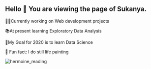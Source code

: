 ## Hello 👋 You are viewing the page of Sukanya.



 👩‍💻Currently working on Web development projects

📚At present learning Exploratory Data Analysis

🎯My Goal for 2020 is to learn Data Science

🎨 Fun fact: I do still life painting

![hermoine_reading](https://user-images.githubusercontent.com/54338670/92662945-932e8500-f2c5-11ea-8114-49e7392f1d75.gif)



